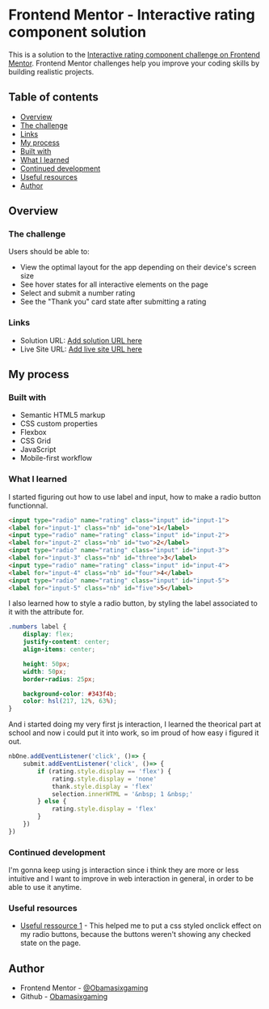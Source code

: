 # Frontend Mentor - Interactive rating component solution

This is a solution to the [Interactive rating component challenge on Frontend Mentor](https://www.frontendmentor.io/challenges/interactive-rating-component-koxpeBUmI). Frontend Mentor challenges help you improve your coding skills by building realistic projects. 

## Table of contents

  - [Overview](#overview)
  - [The challenge](#the-challenge)
  - [Links](#links)
  - [My process](#my-process)
  - [Built with](#built-with)
  - [What I learned](#what-i-learned)
  - [Continued development](#continued-development)
  - [Useful resources](#useful-resources)
  - [Author](#author)

## Overview

### The challenge

Users should be able to:

- View the optimal layout for the app depending on their device's screen size
- See hover states for all interactive elements on the page
- Select and submit a number rating
- See the "Thank you" card state after submitting a rating

### Links

- Solution URL: [Add solution URL here](https://your-solution-url.com)
- Live Site URL: [Add live site URL here](https://your-live-site-url.com)

## My process

### Built with

- Semantic HTML5 markup
- CSS custom properties
- Flexbox
- CSS Grid
- JavaScript
- Mobile-first workflow

### What I learned

I started figuring out how to use label and input, how to make a radio button functionnal.

```html
<input type="radio" name="rating" class="input" id="input-1">
<label for="input-1" class="nb" id="one">1</label>
<input type="radio" name="rating" class="input" id="input-2">
<label for="input-2" class="nb" id="two">2</label>
<input type="radio" name="rating" class="input" id="input-3">
<label for="input-3" class="nb" id="three">3</label>
<input type="radio" name="rating" class="input" id="input-4">
<label for="input-4" class="nb" id="four">4</label>
<input type="radio" name="rating" class="input" id="input-5">
<label for="input-5" class="nb" id="five">5</label>
```

I also learned how to style a radio button, by styling the label associated to it with the attribute for.

```css
.numbers label {
    display: flex;
    justify-content: center;
    align-items: center;

    height: 50px;
    width: 50px;
    border-radius: 25px;

    background-color: #343f4b;
    color: hsl(217, 12%, 63%);
}
```

And i started doing my very first js interaction, I learned the theorical part at school 
and now i could put it into work, so im proud of how easy i figured it out.

```js
nbOne.addEventListener('click', ()=> {
    submit.addEventListener('click', ()=> {
        if (rating.style.display == 'flex') {
            rating.style.display = 'none'
            thank.style.display = 'flex'
            selection.innerHTML = '&nbsp; 1 &nbsp;'
        } else {
            rating.style.display = 'flex'
        }
    })
})
```

### Continued development

I'm gonna keep using js interaction since i think they are more or less intuitive and I want to improve
in web interaction in general, in order to be able to use it anytime.

### Useful resources

- [Useful ressource 1](https://stackoverflow.com/questions/13630229/can-i-have-an-onclick-effect-in-css) - This helped me to put a css styled onclick effect on my radio buttons, 
because the buttons weren't showing any checked state on the page.

## Author

- Frontend Mentor - [@Obamasixgaming](https://www.frontendmentor.io/profile/Obamasixgaming)
- Github - [Obamasixgaming](https://github.com/victorrchb)
